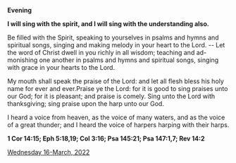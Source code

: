 **Evening**

**I will sing with the spirit, and I will sing with the understanding also.**
 
Be filled with the Spirit, speaking to yourselves in psalms and hymns and spiritual songs, singing and making melody in your heart to the Lord. -- Let the word of Christ dwell in you richly in all wisdom; teaching and ad-monishing one another in psalms and hymns and spiritual songs, singing with grace in your hearts to the Lord.
 
My mouth shall speak the praise of the Lord: and let all flesh bless his holy name for ever and ever.Praise ye the Lord: for it is good to sing praises unto our God; for it is pleasant; and praise is comely. Sing unto the Lord with thanksgiving; sing praise upon the harp unto our God.
 
I heard a voice from heaven, as the voice of many waters, and as the voice of a great thunder; and I heard the voice of harpers harping with their harps.  

**1 Cor 14:15; Eph 5:18,19; Col 3:16; Psa 145:21; Psa 147:1,7; Rev 14:2**

[Wednesday 16-March, 2022](https://t.me/daily_light)
